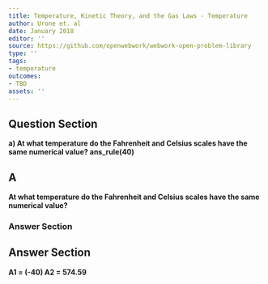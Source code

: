 ```yaml
---
title: Temperature, Kinetic Theory, and the Gas Laws - Temperature
author: Urone et. al
date: January 2018
editor: ''
source: https://github.com/openwebwork/webwork-open-problem-library
type: ''
tags:
- temperature
outcomes:
- TBD
assets: ''
---
```


## Question Section 

<b>
a) At what temperature do the Fahrenheit and Celsius scales have the same numerical value? 
ans_rule(40)

## A
At what temperature do the Fahrenheit and Celsius scales have the same numerical value? 
### Answer Section


## Answer Section

A1 = (-40)
A2 = 574.59